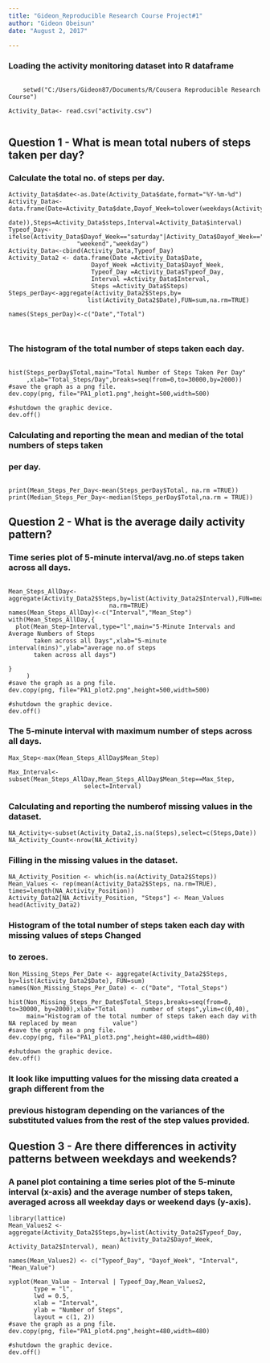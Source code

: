 ```yaml
---
title: "Gideon_Reproducible Research Course Project#1"
author: "Gideon Obeisun"
date: "August 2, 2017"

---
```


### Loading the activity monitoring dataset into R dataframe

```{r Monitoring_Activity_Data dataframe, echo=TRUE}

	setwd("C:/Users/Gideon87/Documents/R/Cousera Reproducible Research Course")

Activity_Data<- read.csv("activity.csv")


```

## Question 1 - What is mean total nubers of steps taken per day?

### Calculate the total no. of steps per day.
```{r Total_steps/day,echo=TRUE}
Activity_Data$date<-as.Date(Activity_Data$date,format="%Y-%m-%d")
Activity_Data<-data.frame(Date=Activity_Data$date,Dayof_Week=tolower(weekdays(Activity_Data$
               date)),Steps=Activity_Data$steps,Interval=Activity_Data$interval)
Typeof_Day<-ifelse(Activity_Data$Dayof_Week=="saturday"|Activity_Data$Dayof_Week=="sunday",
                   "weekend","weekday")
Activity_Data<-cbind(Activity_Data,Typeof_Day)
Activity_Data2 <- data.frame(Date =Activity_Data$Date,
                       Dayof_Week =Activity_Data$Dayof_Week,
                       Typeof_Day =Activity_Data$Typeof_Day,
                       Interval =Activity_Data$Interval,
                       Steps =Activity_Data$Steps)
Steps_perDay<-aggregate(Activity_Data2$Steps,by=
                      list(Activity_Data2$Date),FUN=sum,na.rm=TRUE)

names(Steps_perDay)<-c("Date","Total")
                                                                                  
                                                              
```
### The histogram of the total number of steps taken each day.
```{r Histogram of Total_Steps/Day,echo=TRUE}

hist(Steps_perDay$Total,main="Total Number of Steps Taken Per Day"
     ,xlab="Total_Steps/Day",breaks=seq(from=0,to=30000,by=2000))
#save the graph as a png file.
dev.copy(png, file="PA1_plot1.png",height=500,width=500)

#shutdown the graphic device.
dev.off()
```
### Calculating and reporting the mean and median of the total numbers of steps taken
### per day.
```{r Mean/Median of Total_Steps/Day,echo=TRUE}

print(Mean_Steps_Per_Day<-mean(Steps_perDay$Total, na.rm =TRUE))
print(Median_Steps_Per_Day<-median(Steps_perDay$Total,na.rm = TRUE))
```
## Question 2 - What is the average daily activity pattern?

### Time series plot of 5-minute interval/avg.no.of steps taken across all days.
```{r Time-Series Plot,echo=TRUE}

Mean_Steps_AllDay<-aggregate(Activity_Data2$Steps,by=list(Activity_Data2$Interval),FUN=mean,
                            na.rm=TRUE)
names(Mean_Steps_AllDay)<-c("Interval","Mean_Step")
with(Mean_Steps_AllDay,{
  plot(Mean_Step~Interval,type="l",main="5-Minute Intervals and Average Numbers of Steps
       taken across all Days",xlab="5-minute interval(mins)",ylab="average no.of steps
       taken across all days")

}
     )
#save the graph as a png file.
dev.copy(png, file="PA1_plot2.png",height=500,width=500)

#shutdown the graphic device.
dev.off()
```
### The 5-minute interval with maximum number of steps across all days.
```{r 5-minute interval with max.no.of steps,echo=TRUE}
Max_Step<-max(Mean_Steps_AllDay$Mean_Step)

Max_Interval<-subset(Mean_Steps_AllDay,Mean_Steps_AllDay$Mean_Step==Max_Step,
                     select=Interval)
```
### Calculating and reporting the numberof missing values in the dataset.
```{r Missing Values,echo=TRUE}
NA_Activity<-subset(Activity_Data2,is.na(Steps),select=c(Steps,Date))
NA_Activity_Count<-nrow(NA_Activity)
```
### Filling in the missing values in the dataset.
```{r Filling Missing Values with Zero,echo=TRUE}
NA_Activity_Position <- which(is.na(Activity_Data2$Steps))
Mean_Values <- rep(mean(Activity_Data2$Steps, na.rm=TRUE), times=length(NA_Activity_Position))
Activity_Data2[NA_Activity_Position, "Steps"] <- Mean_Values
head(Activity_Data2)

```
### Histogram of the total number of steps taken each day with missing values of steps Changed
### to zeroes.
```{r Histogram with Zeroes for missing values.}
Non_Missing_Steps_Per_Date <- aggregate(Activity_Data2$Steps, by=list(Activity_Data2$Date), FUN=sum)
names(Non_Missing_Steps_Per_Date) <- c("Date", "Total_Steps")

hist(Non_Missing_Steps_Per_Date$Total_Steps,breaks=seq(from=0, to=30000, by=2000),xlab="Total       number of steps",ylim=c(0,40), 
     main="Histogram of the total number of steps taken each day with NA replaced by mean          value")
#save the graph as a png file.
dev.copy(png, file="PA1_plot3.png",height=480,width=480)

#shutdown the graphic device.
dev.off()
```
### It look like imputting values for the missing data created a graph different from the 
### previous histogram depending on the variances of the substituted values from the rest of the step values provided. 

## Question 3 - Are there differences in activity patterns between weekdays and weekends?

### A panel plot containing a time series plot of the 5-minute interval (x-axis) and the average number of steps taken, averaged across all weekday days or weekend days (y-axis).

```{r Panel Plot,echo=TRUE}
library(lattice)
Mean_Values2 <- aggregate(Activity_Data2$Steps,by=list(Activity_Data2$Typeof_Day, 
                               Activity_Data2$Dayof_Week, Activity_Data2$Interval), mean)

names(Mean_Values2) <- c("Typeof_Day", "Dayof_Week", "Interval", "Mean_Value")

xyplot(Mean_Value ~ Interval | Typeof_Day,Mean_Values2, 
       type = "l", 
       lwd = 0.5, 
       xlab = "Interval", 
       ylab = "Number of Steps", 
       layout = c(1, 2))
#save the graph as a png file.
dev.copy(png, file="PA1_plot4.png",height=480,width=480)

#shutdown the graphic device.
dev.off()
```




